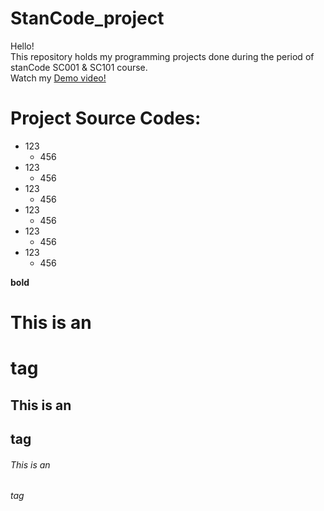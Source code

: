 # StanCode_project
   Hello!   
   This repository holds my programming projects done during the period of stanCode SC001 & SC101 course.  
   Watch my [Demo video!](https://drive.google.com/drive/folders/1cJicSoz-0hWVb1S5-6USpwwWVRSIto7F?usp=sharing)     
     
# Project Source Codes:

* 123
   * 456
* 123
   * 456
* 123
   * 456
* 123
   * 456
* 123
   * 456
* 123
   * 456



**bold**

# This is an <h1> tag

## This is an <h2> tag

###### This is an <h6> tag
